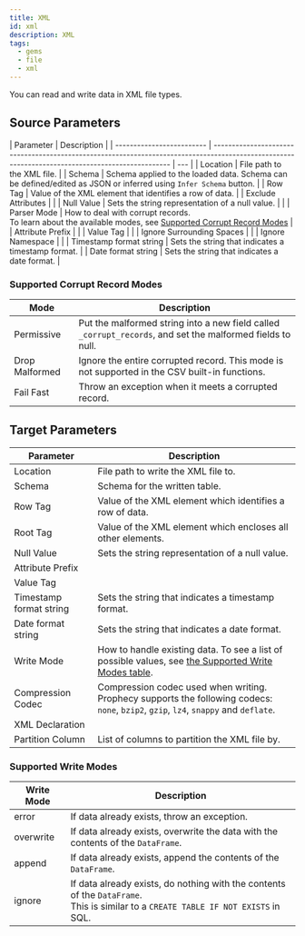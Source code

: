 ```yaml
---
title: XML
id: xml
description: XML
tags:
  - gems
  - file
  - xml
---
```


You can read and write data in XML file types.

## Source Parameters

| Parameter                 | Description                                                                                                                                      |
| ------------------------- | ------------------------------------------------------------------------------------------------------------------------------------------------ | --- |
| Location                  | File path to the XML file.                                                                                                                       |
| Schema                    | Schema applied to the loaded data. Schema can be defined/edited as JSON or inferred using `Infer Schema` button.                                 |
| Row Tag                   | Value of the XML element that identifies a row of data.                                                                                          |
| Exclude Attributes        |                                                                                                                                                  |
| Null Value                | Sets the string representation of a null value.                                                                                                  |     |
| Parser Mode               | How to deal with corrupt records. <br/>To learn about the available modes, see [Supported Corrupt Record Modes](#supported-corrupt-record-modes) |
| Attribute Prefix          |                                                                                                                                                  |
| Value Tag                 |                                                                                                                                                  |
| Ignore Surrounding Spaces |                                                                                                                                                  |
| Ignore Namespace          |                                                                                                                                                  |
| Timestamp format string   | Sets the string that indicates a timestamp format.                                                                                               |
| Date format string        | Sets the string that indicates a date format.                                                                                                    |

### Supported Corrupt Record Modes

| Mode           | Description                                                                                                |
| -------------- | ---------------------------------------------------------------------------------------------------------- |
| Permissive     | Put the malformed string into a new field called `_corrupt_records`, and set the malformed fields to null. |
| Drop Malformed | Ignore the entire corrupted record. This mode is not supported in the CSV built-in functions.              |
| Fail Fast      | Throw an exception when it meets a corrupted record.                                                       |

## Target Parameters

| Parameter               | Description                                                                                                                               |
| ----------------------- | ----------------------------------------------------------------------------------------------------------------------------------------- |
| Location                | File path to write the XML file to.                                                                                                       |
| Schema                  | Schema for the written table.                                                                                                             |
| Row Tag                 | Value of the XML element which identifies a row of data.                                                                                  |
| Root Tag                | Value of the XML element which encloses all other elements.                                                                               |
| Null Value              | Sets the string representation of a null value.                                                                                           |
| Attribute Prefix        |                                                                                                                                           |
| Value Tag               |                                                                                                                                           |
| Timestamp format string | Sets the string that indicates a timestamp format.                                                                                        |
| Date format string      | Sets the string that indicates a date format.                                                                                             |
| Write Mode              | How to handle existing data. To see a list of possible values, see [the Supported Write Modes table](#supported-write-modes).             |
| Compression Codec       | Compression codec used when writing. <br/>Prophecy supports the following codecs: `none`, `bzip2`, `gzip`, `lz4`, `snappy` and `deflate`. |
| XML Declaration         |                                                                                                                                           |
| Partition Column        | List of columns to partition the XML file by.                                                                                             |

### Supported Write Modes

| Write Mode | Description                                                                                                                             |
| ---------- | --------------------------------------------------------------------------------------------------------------------------------------- |
| error      | If data already exists, throw an exception.                                                                                             |
| overwrite  | If data already exists, overwrite the data with the contents of the `DataFrame`.                                                        |
| append     | If data already exists, append the contents of the `DataFrame`.                                                                         |
| ignore     | If data already exists, do nothing with the contents of the `DataFrame`. <br/>This is similar to a `CREATE TABLE IF NOT EXISTS` in SQL. |
